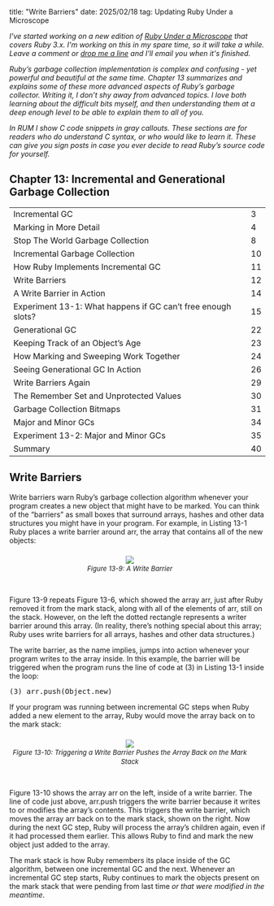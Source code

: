 title: "Write Barriers"
date: 2025/02/18
tag: Updating Ruby Under a Microscope

<i>
<p>
I've started working on a new edition of <a
href="http://patshaughnessy.net/ruby-under-a-microscope">Ruby Under a
Microscope</a> that covers Ruby 3.x. I'm working on this in my spare time, so it
will take a while. Leave a comment or <a
href="mailto:pat@patshaughnessy.net?subject=Ruby Under a Microscope Update">drop
me a line</a> and I'll email you when it's finished.
</p>

<p>
Ruby’s garbage collection implementation is complex and confusing - yet powerful
and beautiful at the same time. Chapter 13 summarizes and explains some of these
more advanced aspects of Ruby’s garbage collector. Writing it, I don’t shy away
from advanced topics. I love both learning about the difficult bits myself, and
then understanding them at a deep enough level to be able to explain them to all
of you.

In RUM I show C code snippets in gray callouts. These sections are for readers
who do understand C syntax, or who would like to learn it. These can give you
sign posts in case you ever decide to read Ruby’s source code for yourself.
</p>
</i>


## Chapter 13: Incremental and Generational Garbage Collection

<div style="font-size: small">
<table id="toc">
	<tr>
		<td>Incremental GC</td><td>3</td>
	</tr>
	<tr>
		<td>Marking in More Detail</td><td>4</td>
	</tr>
	<tr>
		<td>Stop The World Garbage Collection</td><td>8</td>
	</tr>
	<tr>
		<td>Incremental Garbage Collection</td><td>10</td>
	</tr>
	<tr>
		<td>How Ruby Implements Incremental GC</td><td>11</td>
	</tr>
	<tr>
		<td>Write Barriers</td><td>12</td>
	</tr>
	<tr>
		<td>A Write Barrier in Action</td><td>14</td>
	</tr>
	<tr>
		<td>Experiment 13-1: What happens if GC can’t free enough slots?</td><td>15</td>
	</tr>
	<tr>
		<td>Generational GC</td><td>22</td>
	</tr>
	<tr>
		<td>Keeping Track of an Object’s Age</td><td>23</td>
	</tr>
	<tr>
		<td>How Marking and Sweeping Work Together</td><td>24</td>
	</tr>
	<tr>
		<td>Seeing Generational GC In Action</td><td>26</td>
	</tr>
	<tr>
		<td>Write Barriers Again</td><td>29</td>
	</tr>
	<tr>
		<td>The Remember Set and Unprotected Values</td><td>30</td>
	</tr>
	<tr>
		<td>Garbage Collection Bitmaps</td><td>31</td>
	</tr>
	<tr>
		<td>Major and Minor GCs</td><td>34</td>
	</tr>
	<tr>
		<td>Experiment 13-2: Major and Minor GCs</td><td>35</td>
	</tr>
	<tr>
		<td>Summary</td><td>40</td>
	</tr>
</table>
</div>

## Write Barriers

Write barriers warn Ruby’s garbage collection algorithm whenever your program
creates a new object that might have to be marked. You can think of the
“barriers” as small boxes that surround arrays, hashes and other data structures
you might have in your program. For example, in Listing 13-1 Ruby places a write
barrier around arr, the array that contains all of the new objects:

<div style="padding: 8px 30px 30px 0px; text-align: center; line-height:18px">
<img src="http://localhost/assets/2025/2/11/Figure-13-9.svg"><br/>
<span style="font-style: italic; font-size: small">
  Figure 13-9: A Write Barrier
</span>
</div>

Figure 13-9 repeats Figure 13-6, which showed the array arr, just after Ruby
removed it from the mark stack, along with all of the elements of arr, still on
the stack. However, on the left the dotted rectangle represents a writer barrier
around this array. (In reality, there’s nothing special about this array; Ruby
uses write barriers for all arrays, hashes and other data structures.)

The write barrier, as the name implies, jumps into action whenever your program
writes to the array inside. In this example, the barrier will be triggered when
the program runs the line of code at (3) in Listing 13-1 inside the loop:

<pre type="ruby">
(3) arr.push(Object.new)
</pre>

If your program was running between incremental GC steps when Ruby added a new
element to the array, Ruby would move the array back on to the mark stack:

<div style="padding: 8px 30px 30px 0px; text-align: center; line-height:18px">
<img src="http://localhost/assets/2025/2/11/Figure-13-10.svg"><br/>
<span style="font-style: italic; font-size: small">
  Figure 13-10: Triggering a Write Barrier Pushes the Array Back on the Mark Stack
</span>
</div>

Figure 13-10 shows the array arr on the left, inside of a write barrier. The
line of code just above, <span class="code">arr.push</span> triggers the write
barrier because it writes to or modifies the array’s contents. This triggers the
write barrier, which moves the array arr back on to the mark stack, shown on the
right. Now during the next GC step, Ruby will process the array’s children
again, even if it had processed them earlier. This allows Ruby to find and mark
the new object just added to the array.

The mark stack is how Ruby remembers its place inside of the GC algorithm,
between one incremental GC and the next. Whenever an incremental GC step starts,
Ruby continues to mark the objects present on the mark stack that were pending
from last time *or that were modified in the meantime*.